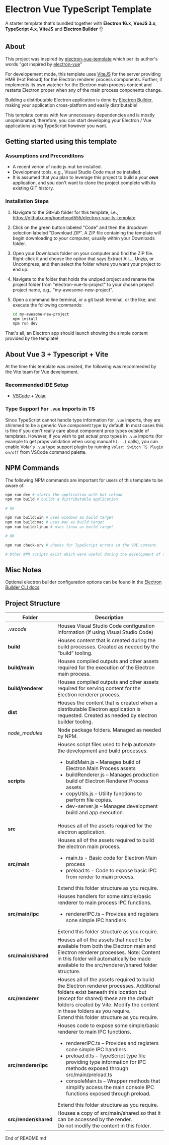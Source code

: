 # Electron Vue TypeScript Template

A starter template that's bundled together with **Electron 16.x**, **VueJS 3.x**, **TypeScript 4.x**, **ViteJS** and **Electron Builder** 👌

## About

This project was inspired by [electron-vue-template](https://github.com/Deluze/electron-vue-template) which per its author's words "got inspired by [electron-vue](https://github.com/SimulatedGREG/electron-vue)"

For developement mode, this template uses [ViteJS](https://vitejs.dev) for the server providing HMR (Hot Reload) for the Electron renderer process components. Further, it implements its own watcher for the Electron  main process content and restarts Electron proper when any of the main process conponents change.

Building a distributable Electron application is done by [Electron Builder](https://www.electron.build/), making your application cross-platform and easily distributable!

This template comes with few unnecessary dependencies and is mostly unopinionated, therefore, you can start developing your Electron / Vue applications using TypeScript however you want.

## Getting started using this template
### Assumptions and Preconditons
- A recent verion of node.js mut be installed.
- Development tools, e.g., Visual Studio Code must be installed.
- It is assumed that you plan to leverage this project to build a your ***own*** application, and you don't want to clone the project complete with its existing GIT history. 

### Installation Steps

1. Navigate to the GitHub folder for this template, i.e., https://github.com/bonehead555/electron-vue-ts-template.

1. Click on the green button labeled "Code" and then the dropdown selection labeled "Download ZIP". A ZIP file containing the template will begin downloading to your computer, usually within your Downloads folder.

1. Open your Downloads folder on your computer and find the ZIP file. Right-click it and choose the option that says Extract All…, Unzip, or Uncompress, and then select the folder where you want your project to end up.

1. Navigate to the folder that holds the unziped project and rename the project folder from "electron-vue-ts-project" to your chosen project project name, e.g., "my-awesome-new-project".
1. Open a command line terminal, or a git bash terminal, or the like; and execute the following commands:

    ```bash
    cd my-awesome-new-project
    npm install
    npm run dev
    ```

That's all, an Electron app should launch showing the simple content provided by the template!

## About Vue 3 + Typescript + Vite
At the time this template was created, the following was recommeded by the Vite team for Vue development.

### Recommended IDE Setup

- [VSCode](https://code.visualstudio.com/) + [Volar](https://marketplace.visualstudio.com/items?itemName=johnsoncodehk.volar)

### Type Support For `.vue` Imports in TS

Since TypeScript cannot handle type information for `.vue` imports, they are shimmed to be a generic Vue component type by default. In most cases this is fine if you don't really care about component prop types outside of templates. However, if you wish to get actual prop types in `.vue` imports (for example to get props validation when using manual `h(...)` calls), you can enable Volar's `.vue` type support plugin by running `Volar: Switch TS Plugin on/off` from VSCode command palette.

## NPM Commands
The following NPM commands are important for users of this template to be aware of.

```bash
npm run dev # starts the application with hot reload
npm run build # builds a distributable application

# OR

npm run build:win # uses windows as build target
npm run build:mac # uses mac as build target
npm run build:linux # uses linux as build target

# OR

npm run check-srv # checks for TypeScript errors in the VUE content.

# Other NPM scripts exist which were useful during the development of the template; generally these will not be useful to those leveraging the template for their own project.
```
## Misc Notes
Optional electron builder configuration options can be found in the [Electron Builder CLI docs](https://www.electron.build/cli.html).

## Project Structure
| Folder | Description |
| --- | ---|
| *.vscode* | Houses Visual Studio Code configuration information (if using Visual Studio Code) |
| **build** | Houses content that is created during the build processes. Created as needed by the “build” tooling. |
| **build/main** | Houses compiled outputs and other assets required for the execution of the Electron main process. |
| **build/renderer** | Houses compiled outputs and other assets required for serving content for the Electron renderer process. |
| **dist** | Houses the content that is created when a distributable Electron application is requested. Created as needed by electron builder tooling. |
| *node_modules* |Node package folders.  Managed as needed by NPM. |
| **scripts** | Houses script files used to help automate the development and build processes. <ul><li>buildMain.js – Manages build of Electron Main Process assets</li><li>buildRenderer.js – Manages production build of Electron Renderer Process assets</li><li>copyUtils.js – Utility functions to perform file copies.</li><li>dev-server.js – Manages development build and app execution.</li></ul> |
| **src** | Houses all of the assets required for the electron application. |
| **src/main** | Houses all of the assets required to build the electron main process.  <ul><li>main.ts - Basic code for Electron Main process</li><li>preload.ts - Code to expose basic IPC from render to main process.</li></ul>Extend this folder structure as you require. |
| **src/main/ipc** | Houses handlers for some simple/basic renderer to main process IPC functions. <ul> <li>rendererIPC.ts – Provides and registers sone simple IPC handlers</li></ul> Extend this folder structure as you require.| 
| **src/main/shared** | Houses all of the assets that need to be available from both the Electron main and Electron renderer processes.  Note: Content in this folder will automatically be made available to the src/renderer/shared folder structure. |
| **src/renderer** | Houses all of the assets required to build the Electron renderer processes.  Additional folders exist beneath this location but (except for shared) these are the default folders created by Vite.  Modify the content in these folders as you require. <br/> Extend this folder structure as you require.|
| **src/renderer/ipc** | Houses code to expose some simple/basic renderer to main IPC functions. <ul><li>rendererIPC.ts – Provides and registers sone simple IPC handlers</li><li>preload.d.ts – TypeScript type file providing type information for IPC methods exposed through src/main/preload.ts</li><li>consoleMain.ts – Wrapper methods that simplify access the main console IPC functions exposed through preload.</li></ul>Extend this folder structure as you require. |
|**src/render/shared** | Houses a copy of src/main/shared so that it can be accessed by the render. <br/>Do not modify the content in this folder. |

End of README.md



